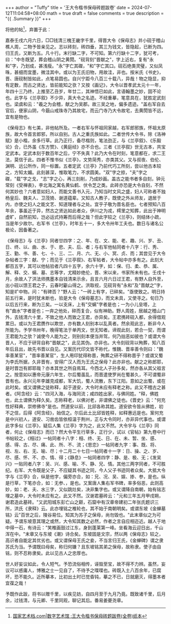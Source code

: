 +++
author = "Tuffy"
title = '王大令楷书保母砖题跋卷'
date = 2024-07-12T11:04:58+08:00
math = true 
draft = false
comments = true
description = "{{ .Summary }}"
+++

将他的帖[^1]，弃置于此：

嘉泰壬戌六月六日，□□钱清三槐王畿字千里，得晋大令《保母志》并小砚于稽山樵人周，二物予皆亲见之。志以砖刻，砖四垂，其三为钱文，皆隐起，已断为四。归王氏，又断为五。凡十行。末行缺二字，不可知。第六行缺十二字，犹可考，曰："中冬既望，葬会稽山阴之黄閍。"砚背刻"晋献之"，字上近右，复有"永和"字，乃划成，甚浅瘦。"永"字亡其磔，"和"字亡其口。砚石绝类灵璧，又似凤咮，甚细而宜墨，微洼其中。或以为王氏旧物，用故洼，非也。按米氏《书史》，晋、唐砚制皆如此，点笔易圆也。自兴宁距今八百三十载八，异哉！物之隐显，抑有定数，而古之贤达，皆前能知之欤？又按《画记》，大令以晋孝武太元十一年，年四十三乃终，上推至乙丑岁，年廿二，其神悟已如此，言语翰墨之妙，固不论也。此字与《兰亭叙》不少异，真大令之名迹。不经重摹，笔意具在，犹胜定武刻也。梁虞和云："羲之为会稽，献之为吴郡。故三吴之地，偏多遗迹。"盖右军自去官后，便家山阴，今蕺山戒珠寺乃其故宅，而云门寺乃大令故宅，去黄閍皆不远，宜有是物也。

《保母志》有七美，非他帖所及。一者右军与怀祖同家越，右军郎邪族，怀祖太原族，故大令首言郎邪，所以自别。古人之重氏族如此。二者世传大令书，除《洛神赋》是小楷，余多行草。此乃正行，备尽楷则，笔法劲正，与《兰亭叙》、《乐毅论》合，已外虽《东方赞》、《黄庭经》亦不合也。三者《兰亭叙》世无古本，共宝定武本。定武本刻于数百年之后，宁不失真？此乃大令在时刻，笔意都在，求二王法，莫信于此。四者不惟书似《兰亭》，文势简秀，亦类其父。又与叔夜、伯伦、渊明、远公所作，同一标置。五者定武《兰亭》乃前代巧工所刻，尝以他古本较之，方知太媚。此刻甚深，惟取笔力，不求圆美。"双"字之掠，"夫"字之磔，"载"字之戈，"志"字之心，再三刻削，乃成妙画。盖古之能书者多自刻，钟元常刻《受禅表》，李北海之寓名黄仙鹤、伏令芝之类。此砖亦恐是大令自刻，不然何其妙也？六者意如妇人，而能文善书入元，乃知当时文风之盛，妇人可称者不独杨皇后、魏夫人、卫茂猗、谢道蕴辈。又知古人教子，既使之外从师友，退居于内，亦使之妇人之能文艺、知道理者与之处。宜乎子敬为晋名臣也。七者预知八百年余，事虽近于异，然古之贤达如此者众，伊川之为戎，樗里之知葬，此出于神明虚旷，自然前知，岂必运式持筹而后得之哉？但此字较之《兰亭》，则结体小疏，当是年少故尔。右军书《兰亭》，时年五十一，多大令卅年工夫也。数日与诸名公极论，因备著之。

《保母志》与《兰亭》同者廿四字：之、年、在、文、能、老、趣、兴、岁、丑、日、终、以、曲、水、于、悲、夫、后、者；与右军他帖同者十八字：行、秀、王、勤、书、善、七、十、三、二、月、六、无、小、冥、贞、而；其尝见于大令杂帖者三字：献、宁；而见于《兰亭叙》、右军帖者，大令帖中亦多有之。此刻大都百五字，其可以他帖验者凡四十五字，余六十字，如：保、归、柔、恭、属、解、释、交、螭、墓、志等字，尤精妙绝伦，晋、宋以来，书家所未有也。壬戌十月，余故人了洪法师携墨本自钱清来示余，且言六月六日过王君，有野人自外至，出小砚以馈王君之子，云春时斸山得之。洪取视，见砚背有"永和"及"晋献之"字，知是圹中物。问："有碑否？"野人云："一砖上有字，已碎矣。"亟使致之。明日持前五行来，是时犹未断也，验是大令《保母墓志》，而文未具，又使寻之。旬日乃以后五行来，断为三矣。一以支床，上有"交螭"字者是也；一为小儿垒塔，上有"曲水"字者是也；一弃之他处，碎而复合，似有神助。野人周姓，居越之稽山门外，去钱清六十里，不致之他人而致之王君，亦异矣。王君携砖砚入都，余得借观累日。或以为王君赝作以欺世，亦有数人刻别本以乱真者。然余观此志，断非今人所能为。予学书卅年，晚得笔法于单丙文，世无知者。谛观此刻，若合一契，而谓王君能为之欤？诚使今人能为之，则别刻本便当并驾，何乃拙恶如彼也？或谓大令晋人，不应于研背自称"晋献之"，此见其伪。亦非也。大令刻砚背以殉葬，知八百年后且出，故先书晋以自见。又案历代印文皆不称代，惟魏、晋率善令则曰："魏率善某官"，"晋率善某官"，生人用印犹得称晋，殉葬之研不得称晋乎？或谓又蜀为李氏所据，久非晋有，安得广汉人而为王氏之保母？此亦非也。献之之称郎耶，是时晋岂有郎耶哉？亦本其世之所自焉耳。今西北人子孙多矣，然亦各从其父祖言之。按意如以惠帝元康六年生，尔后蜀虽乱，而晋遣使罗尚在蜀甚久，不可谓蜀非晋有也。永兴元年李雄克成都，军大饥，蜀人流散，东下江阳。意如之出蜀，或在此时矣。或又谓佛之徒称释，起于道安，大令时未应有释老之称。此又不稽古之甚者。《阿含经》云："四河入海，与海同流；咸四姓出家，与佛同姓。"释，佛姓也，此土谓佛为释久矣。志称释老，以佛对老，非谓佛之徒也。《晋史》云："何充性好释典，崇修佛寺"是也。然道安以前，比邱各称其姓。道安欲令皆从佛姓，初不之信，后得《阿含经》，始信之。尔后此土比邱皆姓释，如释惠远是也。案何充是中兴初人，道安、习凿齿皆依桓温于荆州，正与大令同时，亦非异代事也。或谓此字多似《兰亭》，疑后人集《兰亭》字为之，此又不然。大令宇与《兰亭》同者，何止《保母志》而已？然大令平生行草多，正行少，试以《官帖》第九卷中行书帖较之，《相过》一帖同者十八字：相、终、无、日、在、未、暂、坐、感、感、得、古、尽、痛、此、所、不、流；《思恋》一帖同者九字：事、既、将、视、左、右、无、喻、尽；十二月二十七日一帖同者十一字：日、操、之、岁、尽、感、怀、不、亦、情、得；《静息》一帖同者四字：静、是、极、无；《发吴兴》一贴同者八字：吴、兴、感、喻、不、静、兄、情。其他三两字同者，不可胜纪。右军、大令既是父子，不应疑其书迹之同，今人父子书迹同者众矣。大抵大令字与《兰亭》合，纵是他字，偏旁亦合，如：兄、况、吴、娱、掺、参，是也。纵是行草，下笔亦合，如：无参、，是也。又案唐人集右军书碑，率多俗恶，此则高妙，如：老、夫、水三字，又似跳灶矣，决非集字也。或又谓降自南朝，始有铭志埋之墓中，大令时未应有之。此又不然。汉谢君墓砖云："元和三年五月甲戌朔，谢君造此墓砖。"又武阳城东彭亡山之巅，石窟中有汉章帝建初二年张氏题识三所，洪氏《隶释》云。此亦埋铭之椎轮也，其不始于南朝明矣。或谓东坡《金蝉墓铭》云"百世之后，陵谷易位。知其为苏子之保母，尚勿毁也。"此末章似之为可疑。予谓东坡意其理之或然，大令知其数之必然，作者之言自应相迩近。越人于地中得一石，有诗云："笑椎画鼓过江东，身到蓬莱第一峰。坐看海云迎日出，千山浑在中。"末章又与东坡《潮》诗合矣。东坡固是文宗，然以两《保母志》较之，高识者自能定其优劣也。或又谓保母王氏之妾，不当言归王氏，《金蝉碑》谓之隶苏氏为当。予谓既曰母矣，称归何嫌？且东坡铭其弟之保母，故称隶。使子由自铭，则不忍称隶矣。此以见古人之忠厚也。

世人好妄议如此，令人短气。予恐流俗相传，诬毁至宝，故不得不力辨。虽然，妄议可以惑庸人，博雅之士一见自了，不待予之喋喋也。砖既入土八百余年，已腐坏，恐不能久。近所摹本，比初出土时已觉昏钝，摹之不已，日就磨灭，得墨本者宜葆之哉！

予既作此跋，将书以赠千里，以疾见妨，自四月至于九月乃竟。既致诸千里，后月余，过钱清，与元卿、千里同观，聊记其后。番易姜夔尧章。

[^1]:[国家艺术档.com|数字艺术馆 :王大令楷书保母砖题跋卷(全卷)纸本](http://xn--vcsu3i05le6a3dq38n.com/digital/file/744.htm)

